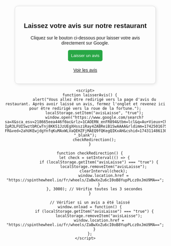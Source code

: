 <!DOCTYPE html>
<html lang="fr">
<head>
    <meta charset="UTF-8">
    <meta name="viewport" content="width=device-width, initial-scale=1.0">
    <title>Laissez votre avis</title>
    <style>
        body {
            font-family: Arial, sans-serif;
            text-align: center;
            margin: 50px;
        }
        .container {
            max-width: 400px;
            margin: auto;
            padding: 20px;
            border: 1px solid #ddd;
            border-radius: 10px;
            box-shadow: 2px 2px 10px rgba(0, 0, 0, 0.1);
        }
        button {
            background-color: #28a745;
            color: white;
            padding: 10px;
            border: none;
            cursor: pointer;
            border-radius: 5px;
        }
        .link {
            margin-top: 20px;
        }
    </style>
</head>
<body>
    <div class="container">
        <h2>Laissez votre avis sur notre restaurant</h2>
        <p>Cliquez sur le bouton ci-dessous pour laisser votre avis directement sur Google.</p>
        <button id="avisBtn" onclick="laisserAvis()">Laisser un avis</button>
        <div class="link">
            <p><a href="https://www.google.com/search?sa=X&sca_esv=218665eea446f0ac&rlz=1CAOERN_enFR894&tbm=lcl&q=Au+Vieux+Ch%C3%A2telet+Avis&rflfq=1&num=20&stick=H4sIAAAAAAAAAONgkxIwNDcxMjUwNDM3NTE0NLAw3sDI-IpR3LFUISwztbRCwTnj8KKS1JzUEgXHssziRay4ZABReiB1SwAAAA&rldimm=1742501675411083&hl=fr-FR&ved=2ahUKEwjdgYnfqKuMAxWLVaQEHZFjMAEQ9fQKegQIKxAH&cshid=1743114861301259&biw=1242&bih=629&dpr=1.1#lkt=LocalPoiReviews" target="_blank" id="avisLink">Voir les avis</a></p>
        </div>
    </div>

    <script>
        function laisserAvis() {
            alert("Vous allez être redirigé vers la page d'avis du restaurant. Après avoir laissé un avis, fermez l'onglet et revenez ici pour être redirigé vers la roue de la fortune.");
            localStorage.setItem("avisLaisse", "true");
            window.open("https://www.google.com/search?sa=X&sca_esv=218665eea446f0ac&rlz=1CAOERN_enFR894&tbm=lcl&q=Au+Vieux+Ch%C3%A2telet+Avis&rflfq=1&num=20&stick=H4sIAAAAAAAAAONgkxIwNDcxMjUwNDM3NTE0NLAw3sDI-IpR3LFUISwztbRCwTnj8KKS1JzUEgXHssziRay4ZABReiB1SwAAAA&rldimm=1742501675411083&hl=fr-FR&ved=2ahUKEwjdgYnfqKuMAxWLVaQEHZFjMAEQ9fQKegQIKxAH&cshid=1743114861301259&biw=1242&bih=629&dpr=1.1#lkt=LocalPoiReviews", "_blank");
            checkRedirection();
        }

        function checkRedirection() {
            let check = setInterval(() => {
                if (localStorage.getItem("avisLaisse") === "true") {
                    localStorage.removeItem("avisLaisse");
                    clearInterval(check);
                    window.location.href = "https://spinthewheel.io/fr/wheels/ZaBwXxZu6cI0oB8YupPLcz0xJmU9MA==";
                }
            }, 3000); // Vérifie toutes les 3 secondes
        }

        // Vérifier si un avis a été laissé
        window.onload = function() {
            if (localStorage.getItem("avisLaisse") === "true") {
                localStorage.removeItem("avisLaisse");
                window.location.href = "https://spinthewheel.io/fr/wheels/ZaBwXxZu6cI0oB8YupPLcz0xJmU9MA==";
            }
        };
    </script>
</body>
</html>
